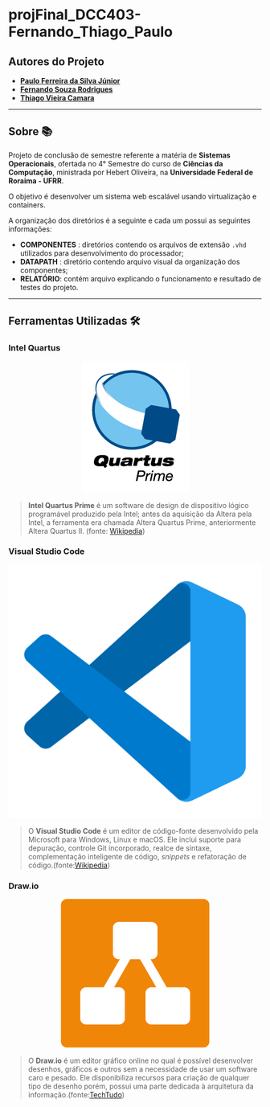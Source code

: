 # projFinal_DCC403-Fernando_Thiago_Paulo


## Autores do Projeto

* [**Paulo Ferreira da Silva Júnior**](https://github.com/juniorrkcm)
* [**Fernando Souza Rodrigues**](https://github.com/fernando124655)
* [**Thiago Vieira Camara**](https://github.com/MustPlay)
---
## Sobre 📚
Projeto de conclusão de semestre referente a matéria de **Sistemas Operacionais**, ofertada no 4° Semestre do curso de **Ciências da Computação**, ministrada por Hebert Oliveira, na **Universidade Federal de Roraima - UFRR**.

O objetivo é desenvolver um sistema web escalável usando virtualização e containers.

A organização dos diretórios é a seguinte e cada um possui as seguintes informações:
* **COMPONENTES** : diretórios contendo os arquivos de extensão `.vhd` utilizados para desenvolvimento do processador;
* **DATAPATH** : diretório contendo arquivo visual da organização dos componentes;
* **RELATÓRIO**: contém arquivo explicando o funcionamento e resultado de testes do projeto.

---
## Ferramentas Utilizadas 🛠
### Intel Quartus
<p align='center'>
<img src="https://github.com/juniorrkcm/AOC_PAULO-FERNANDO_UFRR_LabCircuitos_2022/blob/main/IMAGENS/Quartus_prime_icon.png">
</p>

> **Intel Quartus Prime** é um software de design de dispositivo lógico programável produzido pela Intel; antes da aquisição da Altera pela Intel, a ferramenta era chamada Altera Quartus Prime, anteriormente Altera Quartus II. (fonte: [Wikipedia](https://en.wikipedia.org/wiki/Intel_Quartus_Prime))

### Visual Studio Code

<p align='center'>
<img src="https://github.com/juniorrkcm/AOC_PAULO-FERNANDO_UFRR_LabCircuitos_2022/blob/main/IMAGENS/file_type_vscode_icon_130084.png">
</p>

> O **Visual Studio Code** é um editor de código-fonte desenvolvido pela Microsoft para Windows, Linux e macOS. Ele inclui suporte para depuração, controle Git incorporado, realce de sintaxe, complementação inteligente de código, *snippets* e refatoração de código.(fonte:[Wikipedia](https://pt.wikipedia.org/wiki/Visual_Studio_Code))

### Draw.io

<p align='center'>
<img src="https://github.com/juniorrkcm/AOC_PAULO-FERNANDO_UFRR_LabCircuitos_2022/blob/main/IMAGENS/drawio_logo_RGB_symbol_large.png">
</p>

>O **Draw.io** é um editor gráfico online no qual é possível desenvolver desenhos, gráficos e outros sem a necessidade de usar um software caro e pesado. Ele disponibiliza recursos para criação de qualquer tipo de desenho porém, possui uma parte dedicada à arquitetura da informação.(fonte:[TechTudo](https://www.techtudo.com.br/tudo-sobre/drawio.html))